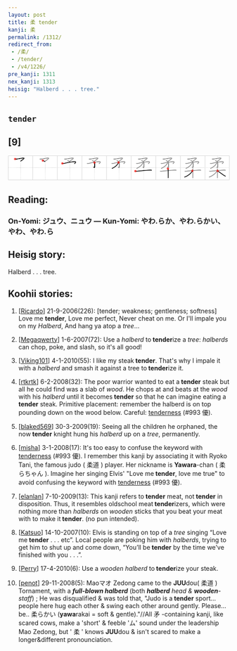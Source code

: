 ```yaml
---
layout: post
title: 柔 tender
kanji: 柔
permalink: /1312/
redirect_from:
 - /柔/
 - /tender/
 - /v4/1226/
pre_kanji: 1311
nex_kanji: 1313
heisig: "Halberd . . . tree."
---
```


## `tender`

## [9]

<div class="stroke"><img src="../images/E69F94.png" /></div>

## Reading:

### On-Yomi: ジュウ、ニュウ &mdash; Kun-Yomi: やわ.らか、やわ.らかい、やわ、やわ.ら

## Heisig story:

Halberd . . . tree.

## Koohii stories:

1) [<a href="http://kanji.koohii.com/profile/Ricardo">Ricardo</a>] 21-9-2006(226): [tender; weakness; gentleness; softness] Love me <strong>tender</strong>, Love me perfect, Never cheat on me. Or I&#039;ll impale you on my <em>Halberd</em>, And hang ya atop a <em>tree</em>...

2) [<a href="http://kanji.koohii.com/profile/Megaqwerty">Megaqwerty</a>] 1-6-2007(72): Use a <em>halberd</em> to<strong> tender</strong>ize a <em>tree</em>: <em>halberds</em> can chop, poke, and slash, so it&#039;s all good!

3) [<a href="http://kanji.koohii.com/profile/Viking101">Viking101</a>] 4-1-2010(55): I like my steak<strong> tender</strong>. That&#039;s why I impale it with a <em>halberd</em> and smash it against a tree to<strong> tender</strong>ize it.

4) [<a href="http://kanji.koohii.com/profile/rtkrtk">rtkrtk</a>] 6-2-2008(32): The poor warrior wanted to eat a<strong> tender</strong> steak but all he could find was a slab of <em>wood</em>. He chops at and beats at the <em>wood</em> with his <em>halberd</em> until it becomes<strong> tender</strong> so that he can imagine eating a<strong> tender</strong> steak. Primitive placement: remember the halberd is on top pounding down on the wood below. Careful: <a href="../v4/993">tenderness</a> (#993 優).

5) [<a href="http://kanji.koohii.com/profile/blaked569">blaked569</a>] 30-3-2009(19): Seeing all the children he orphaned, the now<strong> tender</strong> knight hung his <em>halberd</em> up on a <em>tree</em>, permanently.

6) [<a href="http://kanji.koohii.com/profile/misha">misha</a>] 3-1-2008(17): It&#039;s too easy to confuse the keyword with <a href="../v4/993">tenderness</a> (#993 優). I remember this kanji by associating it with Ryoko Tani, the famous judo ( 柔道 ) player. Her nickname is <strong>Yawara</strong>-chan ( 柔らちゃん ). Imagine her singing Elvis&#039; &quot;Love me<strong> tender</strong>, love me true&quot; to avoid confusing the keyword with <a href="../v4/993">tenderness</a> (#993 優).

7) [<a href="http://kanji.koohii.com/profile/elanlan">elanlan</a>] 7-10-2009(13): This kanji refers to<strong> tender</strong> meat, not<strong> tender</strong> in disposition. Thus, it resembles oldschool meat<strong> tender</strong>izers, which were nothing more than <em>halberds</em> on <em>wooden</em> sticks that you beat your meat with to make it<strong> tender</strong>. (no pun intended).

8) [<a href="http://kanji.koohii.com/profile/Katsuo">Katsuo</a>] 14-10-2007(10): Elvis is standing on top of a <em>tree</em> singing “Love me<strong> tender</strong> . . . etc”. Local people are poking him with <em>halberds</em>, trying to get him to shut up and come down, “You’ll be<strong> tender</strong> by the time we’ve finished with you . . .”.

9) [<a href="http://kanji.koohii.com/profile/Perry">Perry</a>] 17-4-2010(6): Use a <em>wooden halberd</em> to<strong> tender</strong>ize your steak.

10) [<a href="http://kanji.koohii.com/profile/penot">penot</a>] 29-11-2008(5): Maoマオ Zedong came to the <strong>JUU</strong>dou( 柔道 ) Tornament, with a <em><strong>full-blown halberd</strong></em> (both <em><strong>halberd</strong> head &amp; <strong>wooden</strong>-staff</em>) ; He was disqualified &amp; was told that, &quot;Judo is a<strong> tender</strong> sport... people here hug each other &amp; swing each other around gently. Please... be.. 柔らかい (<strong>yawa</strong>rakai = soft &amp; gentle).&quot;//All 矛 -containing kanji, like scared cows, make a &#039;short&#039; &amp; feeble &#039;ム&#039; sound under the leadership Mao Zedong, but &#039; 柔 &#039; knows <strong>JUU</strong>dou &amp; isn&#039;t scared to make a longer&amp;different pronounciation.
